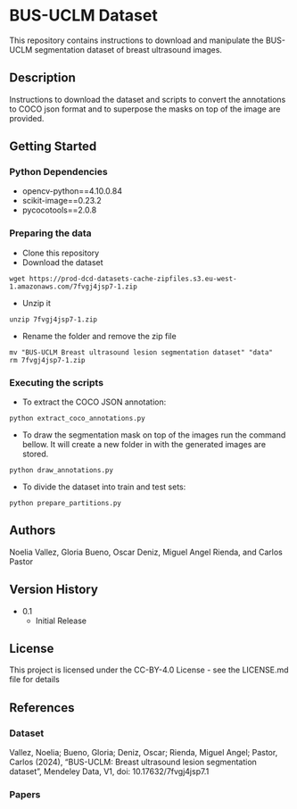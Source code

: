 # BUS-UCLM Dataset

This repository contains instructions to download and manipulate the BUS-UCLM segmentation dataset of breast ultrasound images.

## Description

Instructions to download the dataset and scripts to convert the annotations to COCO json format and to superpose the masks on top of the image are provided.

## Getting Started

### Python Dependencies

* opencv-python==4.10.0.84
* scikit-image==0.23.2
* pycocotools==2.0.8

### Preparing the data

* Clone this repository
* Download the dataset
```
wget https://prod-dcd-datasets-cache-zipfiles.s3.eu-west-1.amazonaws.com/7fvgj4jsp7-1.zip
```
* Unzip it
```
unzip 7fvgj4jsp7-1.zip
```
* Rename the folder and remove the zip file
```
mv "BUS-UCLM Breast ultrasound lesion segmentation dataset" "data"
rm 7fvgj4jsp7-1.zip
```

### Executing the scripts

* To extract the COCO JSON annotation:
```
python extract_coco_annotations.py
```
* To draw the segmentation mask on top of the images run the command bellow. It will create a new folder in with the generated images are stored.
```
python draw_annotations.py
```
* To divide the dataset into train and test sets:
```
python prepare_partitions.py
```

## Authors

Noelia Vallez, Gloria Bueno, Oscar Deniz, Miguel Angel Rienda, and Carlos Pastor

## Version History

* 0.1
    * Initial Release

## License

This project is licensed under the CC-BY-4.0 License - see the LICENSE.md file for details

## References

### Dataset

Vallez, Noelia; Bueno, Gloria; Deniz, Oscar; Rienda, Miguel Angel; Pastor, Carlos (2024), “BUS-UCLM: Breast ultrasound lesion segmentation dataset”, Mendeley Data, V1, doi: 10.17632/7fvgj4jsp7.1

### Papers

